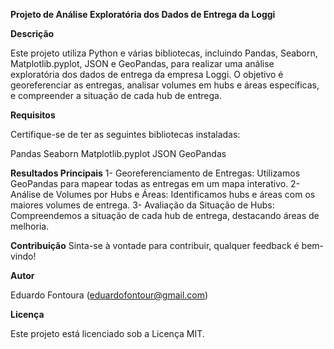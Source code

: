 **Projeto de Análise Exploratória dos Dados de Entrega da Loggi**



**Descrição**

Este projeto utiliza Python e várias bibliotecas, incluindo Pandas, Seaborn, Matplotlib.pyplot, JSON e GeoPandas, para realizar uma análise exploratória dos dados de entrega da empresa Loggi. O objetivo é georeferenciar as entregas, analisar volumes em hubs e áreas específicas, e compreender a situação de cada hub de entrega.

**Requisitos**

Certifique-se de ter as seguintes bibliotecas instaladas:

Pandas
Seaborn
Matplotlib.pyplot
JSON
GeoPandas

**Resultados Principais**
1- Georeferenciamento de Entregas: Utilizamos GeoPandas para mapear todas as entregas em um mapa interativo.
2- Análise de Volumes por Hubs e Áreas: Identificamos hubs e áreas com os maiores volumes de entrega.
3- Avaliação da Situação de Hubs: Compreendemos a situação de cada hub de entrega, destacando áreas de melhoria.

**Contribuição**
Sinta-se à vontade para contribuir, qualquer feedback é bem-vindo!

**Autor**

Eduardo Fontoura (eduardofontour@gmail.com)

**Licença**

Este projeto está licenciado sob a Licença MIT.